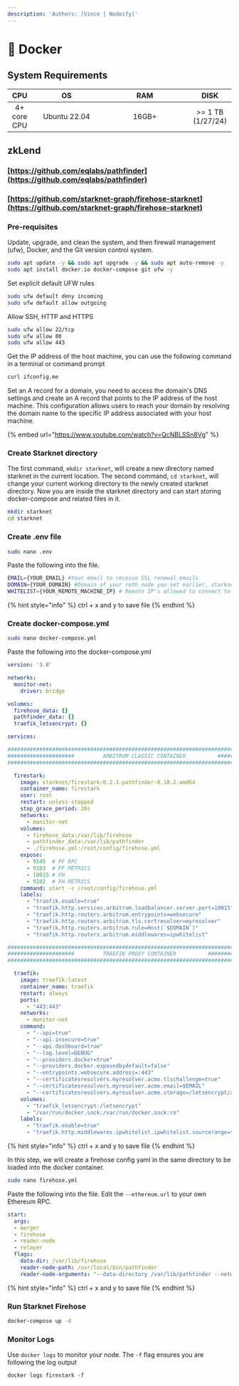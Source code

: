```yaml
---
description: 'Authors: [Vince | Nodeify]'
---
```


# 🐳 Docker

## System Requirements

<table data-full-width="false"><thead><tr><th align="center">CPU</th><th width="140" align="center">OS</th><th width="180" align="center">RAM</th><th align="center">DISK</th></tr></thead><tbody><tr><td align="center">4+ core CPU</td><td align="center">Ubuntu 22.04</td><td align="center">16GB+ </td><td align="center">>= 1 TB (1/27/24)</td></tr></tbody></table>

## zkLend

### [https://github.com/eqlabs/pathfinder](https://github.com/eqlabs/pathfinder)

### [https://github.com/starknet-graph/firehose-starknet](https://github.com/starknet-graph/firehose-starknet)

### Pre-requisites

Update, upgrade, and clean the system, and then firewall management (ufw), Docker, and the Git version control system.

```bash
sudo apt update -y && sudo apt upgrade -y && sudo apt auto-remove -y
sudo apt install docker.io docker-compose git ufw -y
```

Set explicit default UFW rules

```bash
sudo ufw default deny incoming
sudo ufw default allow outgoing
```

Allow SSH, HTTP and HTTPS

```bash
sudo ufw allow 22/tcp
sudo ufw allow 80
sudo ufw allow 443
```

Get the IP address of the host machine, you can use the following command in a terminal or command prompt

```bash
curl ifconfig.me
```

Set an A record for a domain, you need to access the domain's DNS settings and create an A record that points to the IP address of the host machine. This configuration allows users to reach your domain by resolving the domain name to the specific IP address associated with your host machine.

{% embed url="https://www.youtube.com/watch?v=QcNBLSSn8Vg" %}

### Create Starknet directory

The first command, `mkdir starknet`, will create a new directory named starknet in the current location. The second command, `cd starknet`, will change your current working directory to the newly created starknet directory. Now you are inside the starknet directory and can start storing docker-compose and related files in it.

```bash
mkdir starknet
cd starknet
```

### Create .env file

```bash
sudo nano .env
```

Paste the following into the file.

```bash
EMAIL={YOUR_EMAIL} #Your email to receive SSL renewal emails
DOMAIN={YOUR_DOMAIN} #Domain of your reth node you set earlier, starknet.infradao.com
WHITELIST={YOUR_REMOTE_MACHINE_IP} # Remote IP's allowed to connect to firehose
```

{% hint style="info" %}
ctrl + x and y to save file
{% endhint %}

### Create docker-compose.yml

```bash
sudo nano docker-compose.yml
```

Paste the following into the docker-compose.yml

```yaml
version: '3.8'

networks:
  monitor-net:
    driver: bridge

volumes:
  firehose_data: {}
  pathfinder_data: {}
  traefik_letsencrypt: {}

services:

######################################################################################
#####################         ARBITRUM CLASSIC CONTAINER          ####################
###################################################################################### 

  firestark:
    image: starknet/firestark:0.2.1-pathfinder-0.10.2-amd64
    container_name: firestark
    user: root
    restart: unless-stopped
    stop_grace_period: 30s
    networks:
      - monitor-net
    volumes:
      - firehose_data:/var/lib/firehose
      - pathfinder_data:/var/lib/pathfinder
      - ./firehose.yml:/root/config/firehose.yml
    expose:
      - 9545  # PF RPC
      - 9103  # PF METRICS
      - 10015 # FH
      - 9102  # FH METRICS
    command: start -c /root/config/firehose.yml
    labels:
      - "traefik.enable=true"
      - "traefik.http.services.arbitrum.loadbalancer.server.port=10015"
      - "traefik.http.routers.arbitrum.entrypoints=websecure"
      - "traefik.http.routers.arbitrum.tls.certresolver=myresolver"
      - "traefik.http.routers.arbitrum.rule=Host(`$DOMAIN`)"
      - "traefik.http.routers.arbitrum.middlewares=ipwhitelist"

######################################################################################
#####################         TRAEFIK PROXY CONTAINER          #######################
######################################################################################   

  traefik:
    image: traefik:latest
    container_name: traefik
    restart: always
    ports:
      - "443:443"
    networks:
      - monitor-net
    command:
      - "--api=true"
      - "--api.insecure=true"
      - "--api.dashboard=true"
      - "--log.level=DEBUG"
      - "--providers.docker=true"
      - "--providers.docker.exposedbydefault=false"
      - "--entrypoints.websecure.address=:443"
      - "--certificatesresolvers.myresolver.acme.tlschallenge=true"
      - "--certificatesresolvers.myresolver.acme.email=$EMAIL"
      - "--certificatesresolvers.myresolver.acme.storage=/letsencrypt/acme.json"
    volumes:
      - "traefik_letsencrypt:/letsencrypt"
      - "/var/run/docker.sock:/var/run/docker.sock:ro"
    labels:
      - "traefik.enable=true"
      - "traefik.http.middlewares.ipwhitelist.ipwhitelist.sourcerange=$WHITELIST"
```

{% hint style="info" %}
ctrl + x and y to save file
{% endhint %}

In this step, we will create a firehose config yaml in the same directory to be loaded into the docker container.

```bash
sudo nano firehose.yml
```

Paste the following into the file. Edit the `--ethereum.url` to your own Ethereum RPC.&#x20;

```yaml
start:
  args:
  - merger
  - firehose
  - reader-node
  - relayer
  flags:
    data-dir: /var/lib/firehose
    reader-node-path: /usr/local/bin/pathfinder
    reader-node-arguments: "--data-directory /var/lib/pathfinder --network mainnet --http-rpc 0.0.0.0:9545 --ethereum.url {YOUR-ETHEREUM-RPC} --monitor-address 0.0.0.0:9103"
```

{% hint style="info" %}
ctrl + x and y to save file
{% endhint %}

### Run Starknet Firehose

```bash
docker-compose up -d
```

### Monitor Logs

Use `docker logs` to monitor your node. The `-f` flag ensures you are following the log output

```
docker logs firestark -f
```
